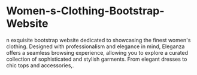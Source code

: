 # Women-s-Clothing-Bootstrap-Website
n exquisite bootstrap website dedicated to showcasing the finest women's clothing. Designed with professionalism and elegance in mind, Eleganza offers a seamless browsing experience, allowing you to explore a curated collection of sophisticated and stylish garments. From elegant dresses to chic tops and accessories,.
